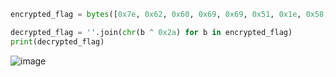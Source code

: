 ```python
encrypted_flag = bytes([0x7e, 0x62, 0x60, 0x69, 0x69, 0x51, 0x1e, 0x58, 0x19, 0x75, 0x53, 0x1a, 0x5f, 0x75, 0x42, 0x19, 0x1e, 0x46, 0x1d, 0x42, 0x53, 0x15, 0x57, 0x00])

decrypted_flag = ''.join(chr(b ^ 0x2a) for b in encrypted_flag)
print(decrypted_flag)
```

![image](https://github.com/x03ee/CTF-Writeup/blob/main/2024/THJCC%20CTF%202024/Reverse/BMI%20Calculator/flag.png)
